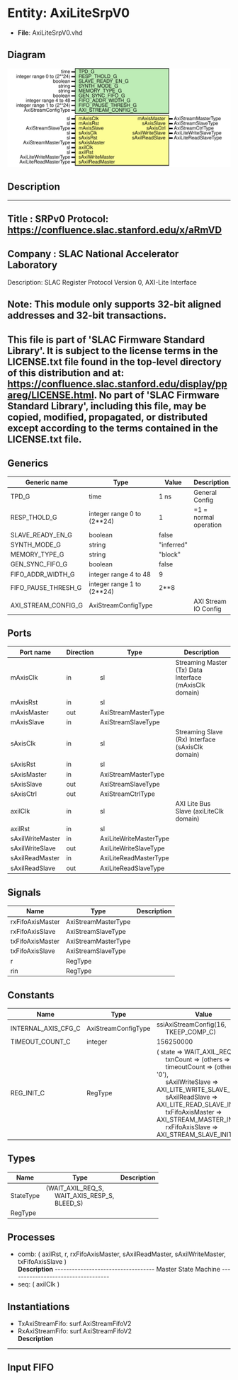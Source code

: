 # Entity: AxiLiteSrpV0

- **File**: AxiLiteSrpV0.vhd
## Diagram

![Diagram](AxiLiteSrpV0.svg "Diagram")
## Description

-----------------------------------------------------------------------------
 Title      : SRPv0 Protocol: https://confluence.slac.stanford.edu/x/aRmVD
-----------------------------------------------------------------------------
 Company    : SLAC National Accelerator Laboratory
-----------------------------------------------------------------------------
 Description: SLAC Register Protocol Version 0, AXI-Lite Interface

 Note: This module only supports 32-bit aligned addresses and 32-bit transactions.
-----------------------------------------------------------------------------
 This file is part of 'SLAC Firmware Standard Library'.
 It is subject to the license terms in the LICENSE.txt file found in the
 top-level directory of this distribution and at:
    https://confluence.slac.stanford.edu/display/ppareg/LICENSE.html.
 No part of 'SLAC Firmware Standard Library', including this file,
 may be copied, modified, propagated, or distributed except according to
 the terms contained in the LICENSE.txt file.
-----------------------------------------------------------------------------
## Generics

| Generic name        | Type                       | Value      | Description            |
| ------------------- | -------------------------- | ---------- | ---------------------- |
| TPD_G               | time                       | 1 ns       | General Config         |
| RESP_THOLD_G        | integer range 0 to (2**24) | 1          |  =1 = normal operation |
| SLAVE_READY_EN_G    | boolean                    | false      |                        |
| SYNTH_MODE_G        | string                     | "inferred" |                        |
| MEMORY_TYPE_G       | string                     | "block"    |                        |
| GEN_SYNC_FIFO_G     | boolean                    | false      |                        |
| FIFO_ADDR_WIDTH_G   | integer range 4 to 48      | 9          |                        |
| FIFO_PAUSE_THRESH_G | integer range 1 to (2**24) | 2**8       |                        |
| AXI_STREAM_CONFIG_G | AxiStreamConfigType        |            | AXI Stream IO Config   |
## Ports

| Port name        | Direction | Type                   | Description                                            |
| ---------------- | --------- | ---------------------- | ------------------------------------------------------ |
| mAxisClk         | in        | sl                     | Streaming Master (Tx) Data Interface (mAxisClk domain) |
| mAxisRst         | in        | sl                     |                                                        |
| mAxisMaster      | out       | AxiStreamMasterType    |                                                        |
| mAxisSlave       | in        | AxiStreamSlaveType     |                                                        |
| sAxisClk         | in        | sl                     | Streaming Slave (Rx) Interface (sAxisClk domain)       |
| sAxisRst         | in        | sl                     |                                                        |
| sAxisMaster      | in        | AxiStreamMasterType    |                                                        |
| sAxisSlave       | out       | AxiStreamSlaveType     |                                                        |
| sAxisCtrl        | out       | AxiStreamCtrlType      |                                                        |
| axilClk          | in        | sl                     | AXI Lite Bus Slave (axiLiteClk domain)                 |
| axilRst          | in        | sl                     |                                                        |
| sAxilWriteMaster | in        | AxiLiteWriteMasterType |                                                        |
| sAxilWriteSlave  | out       | AxiLiteWriteSlaveType  |                                                        |
| sAxilReadMaster  | in        | AxiLiteReadMasterType  |                                                        |
| sAxilReadSlave   | out       | AxiLiteReadSlaveType   |                                                        |
## Signals

| Name             | Type                | Description |
| ---------------- | ------------------- | ----------- |
| rxFifoAxisMaster | AxiStreamMasterType |             |
| rxFifoAxisSlave  | AxiStreamSlaveType  |             |
| txFifoAxisMaster | AxiStreamMasterType |             |
| txFifoAxisSlave  | AxiStreamSlaveType  |             |
| r                | RegType             |             |
| rin              | RegType             |             |
## Constants

| Name                | Type                | Value                                                                                                                                                                                                                                                                                                                                                                                                                                                                                                                                                                           | Description |
| ------------------- | ------------------- | ------------------------------------------------------------------------------------------------------------------------------------------------------------------------------------------------------------------------------------------------------------------------------------------------------------------------------------------------------------------------------------------------------------------------------------------------------------------------------------------------------------------------------------------------------------------------------- | ----------- |
| INTERNAL_AXIS_CFG_C | AxiStreamConfigType |  ssiAxiStreamConfig(16,<br><span style="padding-left:20px"> TKEEP_COMP_C)                                                                                                                                                                                                                                                                                                                                                                                                                                                                                                       |             |
| TIMEOUT_COUNT_C     | integer             |  156250000                                                                                                                                                                                                                                                                                                                                                                                                                                                                                                                                                                      |             |
| REG_INIT_C          | RegType             |  (       state            => WAIT_AXIL_REQ_S,<br><span style="padding-left:20px">       txnCount         => (others => '0'),<br><span style="padding-left:20px">       timeoutCount     => (others => '0'),<br><span style="padding-left:20px">       sAxilWriteSlave  => AXI_LITE_WRITE_SLAVE_INIT_C,<br><span style="padding-left:20px">       sAxilReadSlave   => AXI_LITE_READ_SLAVE_INIT_C,<br><span style="padding-left:20px">       txFifoAxisMaster => AXI_STREAM_MASTER_INIT_C,<br><span style="padding-left:20px">       rxFifoAxisSlave  => AXI_STREAM_SLAVE_INIT_C) |             |
## Types

| Name      | Type                                                                                                                  | Description |
| --------- | --------------------------------------------------------------------------------------------------------------------- | ----------- |
| StateType | (WAIT_AXIL_REQ_S,<br><span style="padding-left:20px"> WAIT_AXIS_RESP_S,<br><span style="padding-left:20px"> BLEED_S)  |             |
| RegType   |                                                                                                                       |             |
## Processes
- comb: ( axilRst, r, rxFifoAxisMaster, sAxilReadMaster, sAxilWriteMaster, txFifoAxisSlave )
</br>**Description**
-----------------------------------  Master State Machine ----------------------------------- 
- seq: ( axilClk )
## Instantiations

- TxAxiStreamFifo: surf.AxiStreamFifoV2
- RxAxiStreamFifo: surf.AxiStreamFifoV2
</br>**Description**
--------------------------------
 Input FIFO
--------------------------------

